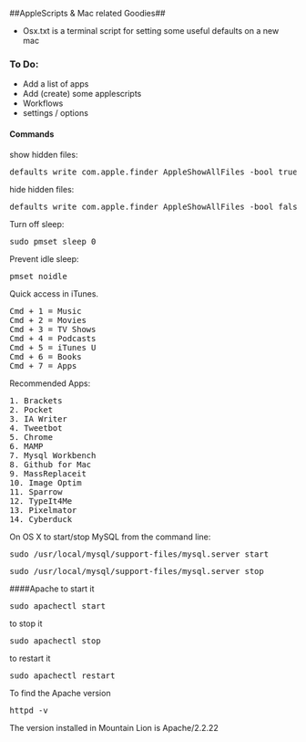 ##AppleScripts & Mac related Goodies##

+ Osx.txt is a terminal script for setting some useful defaults on a new mac


### To Do: ###
+ Add a list of apps
+ Add (create) some applescripts
+ Workflows
+ settings / options



#### Commands ####

show hidden files:
<pre>defaults write com.apple.finder AppleShowAllFiles -bool true</pre>
hide hidden files:
<pre>defaults write com.apple.finder AppleShowAllFiles -bool false</pre>
Turn off sleep:
<pre>sudo pmset sleep 0</pre>
Prevent idle sleep:
<pre>pmset noidle</pre>
Quick access in iTunes.
<pre>
Cmd + 1 = Music
Cmd + 2 = Movies
Cmd + 3 = TV Shows
Cmd + 4 = Podcasts
Cmd + 5 = iTunes U
Cmd + 6 = Books
Cmd + 7 = Apps
</pre>
Recommended Apps:
<pre>
1. Brackets
2. Pocket
3. IA Writer
4. Tweetbot
5. Chrome
6. MAMP
7. Mysql Workbench
8. Github for Mac
9. MassReplaceit
10. Image Optim
11. Sparrow
12. TypeIt4Me
13. Pixelmator
14. Cyberduck
</pre>

On OS X to start/stop MySQL from the command line:
<pre>
sudo /usr/local/mysql/support-files/mysql.server start
</pre>

<pre>
sudo /usr/local/mysql/support-files/mysql.server stop
</pre>


####Apache
to start it
<pre>
sudo apachectl start
</pre>
to stop it
<pre>
sudo apachectl stop
</pre>
to restart it
<pre>
sudo apachectl restart
</pre>
To find the Apache version
<pre>
httpd -v
</pre>
The version installed in Mountain Lion is Apache/2.2.22

